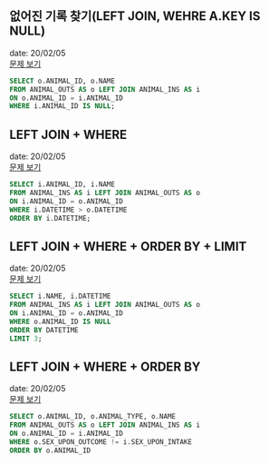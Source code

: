## 없어진 기록 찾기(LEFT JOIN, WEHRE A.KEY IS NULL)
date: 20/02/05  
[문제 보기](https://programmers.co.kr/learn/courses/30/lessons/59042)  
```SQL
SELECT o.ANIMAL_ID, o.NAME
FROM ANIMAL_OUTS AS o LEFT JOIN ANIMAL_INS AS i
ON o.ANIMAL_ID = i.ANIMAL_ID
WHERE i.ANIMAL_ID IS NULL;
```


## LEFT JOIN + WHERE
date: 20/02/05  
[문제 보기](https://programmers.co.kr/learn/courses/30/lessons/59043)  
```SQL
SELECT i.ANIMAL_ID, i.NAME
FROM ANIMAL_INS AS i LEFT JOIN ANIMAL_OUTS AS o
ON i.ANIMAL_ID = o.ANIMAL_ID
WHERE i.DATETIME > o.DATETIME
ORDER BY i.DATETIME;
```

## LEFT JOIN + WHERE + ORDER BY + LIMIT
date: 20/02/05  
[문제 보기](https://programmers.co.kr/learn/courses/30/lessons/59044)
```SQL
SELECT i.NAME, i.DATETIME
FROM ANIMAL_INS AS i LEFT JOIN ANIMAL_OUTS AS o
ON i.ANIMAL_ID = o.ANIMAL_ID
WHERE o.ANIMAL_ID IS NULL
ORDER BY DATETIME
LIMIT 3;
```

## LEFT JOIN + WHERE + ORDER BY
date: 20/02/05  
[문제 보기](https://programmers.co.kr/learn/courses/30/lessons/59045)
```SQL
SELECT o.ANIMAL_ID, o.ANIMAL_TYPE, o.NAME
FROM ANIMAL_OUTS AS o LEFT JOIN ANIMAL_INS AS i
ON o.ANIMAL_ID = i.ANIMAL_ID
WHERE o.SEX_UPON_OUTCOME != i.SEX_UPON_INTAKE
ORDER BY o.ANIMAL_ID
```
